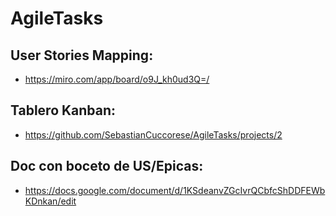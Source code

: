 # AgileTasks

## User Stories Mapping:
- https://miro.com/app/board/o9J_kh0ud3Q=/

## Tablero Kanban:
- https://github.com/SebastianCuccorese/AgileTasks/projects/2

## Doc con boceto de US/Epicas: 
- https://docs.google.com/document/d/1KSdeanvZGcIvrQCbfcShDDFEWbKDnkan/edit
